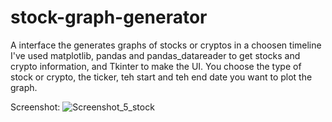 # stock-graph-generator
A interface the generates graphs of stocks or cryptos in a choosen timeline
I've used matplotlib, pandas and pandas_datareader to get stocks and crypto information, and Tkinter to make the UI.
You choose the type of stock or crypto, the ticker, teh start and teh end date you want to plot the graph.

Screenshot:
![Screenshot_5_stock](https://user-images.githubusercontent.com/93150152/182693673-4ae66dc6-7b67-461c-ad86-0ee00b686cfa.png)
